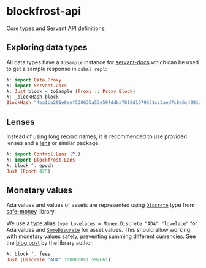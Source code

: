 # blockfrost-api

Core types and Servant API definitions.

## Exploring data types

All data types have a `ToSample` instance
for [servant-docs](https://hackage.haskell.org/package/servant-docs)
which can be used to get a sample response in `cabal repl`:

``` haskell
λ: import Data.Proxy
λ: import Servant.Docs
λ: Just block = toSample (Proxy :: Proxy Block)
λ: _blockHash block
BlockHash "4ea1ba291e8eef538635a53e59fddba7810d1679631cc3aed7c8e6c4091a516a"
```

## Lenses

Instead of using long record names, it is recommended
to use provided lenses and a [lens](https://hackage.haskell.org/package/lens) or similar package.

``` haskell
λ: import Control.Lens (^.)
λ: import Blockfrost.Lens
λ: block ^. epoch
Just (Epoch 425)
```

## Monetary values

Ada values and values of assets are represented using [`Discrete`](https://hackage.haskell.org/package/safe-money/docs/Money.html#t:Discrete) type
from [safe-money](https://hackage.haskell.org/package/safe-money) library.

We use a type alias `type Lovelaces = Money.Discrete "ADA" "lovelace"`
for Ada values and [`SomeDiscrete`](https://hackage.haskell.org/package/safe-money/docs/Money.html#t:SomeDiscrete) for asset values. This should allow working
with monetary values safely, preventing summing different currencies.
See the [blog post](https://ren.zone/articles/safe-money) by the library author.

``` haskell
λ: block ^. fees
Just (Discrete "ADA" 1000000%1 592661)
```

